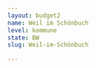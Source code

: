 ```yaml
---
layout: budget2
name: Weil im Schönbuch
level: kommune
state: BW
slug: Weil-im-Schönbuch

---
```



